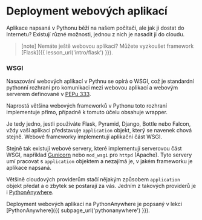 Deployment webových aplikací
============================

Aplikace napsaná v Pythonu běží na našem počítači, ale jak ji dostat do Internetu?
Existují různé možnosti, jednou z nich je nasadit ji do cloudu.

> [note]
> Nemáte ještě webovou aplikaci? Můžete vyzkoušet framework
> [Flask]({{ lesson_url('intro/flask') }}).

### WSGI

Nasazování webových aplikací v Pythnu se opírá o WSGI,
což je standardní pythonní rozhraní pro komunikaci
mezi webovou aplikací a webovým serverem definované v [PEPu 333][PEP333].

Naprostá většina webových frameworků v Pythonu toto rozhraní implementuje přímo,
případně k tomuto účelu obsahuje wrapper.

Je tedy jedno, jestli používáte Flask, Pyramid, Django, Bottle nebo Falcon,
vždy vaší aplikaci představuje `application` objekt, který se navenek chová
stejně. Webové frameworky implementují aplikační část WSGI.

Stejně tak existují webové servery, které implementují serverovou část WSGI,
například [Gunicorn] nebo `mod_wsgi` pro `httpd` (Apache). Tyto servery umí
pracovat s `application` objektem a nezajímá je, v jakém frameworku je aplikace
napsaná.

[PEP333]: https://www.python.org/dev/peps/pep-0333/
[Gunicorn]: http://gunicorn.org/

Většině cloudových providerům stačí nějakým způsobem `application` objekt předat
a o zbytek se postarají za vás. Jedním z takových providerů je i
[PythonAnywhere](https://www.pythonanywhere.com/).

Deployment webových aplikací na PythonAnywhere je popsaný v lekci
[PythonAnywhere]({{ subpage_url('pythonanywhere') }}).
